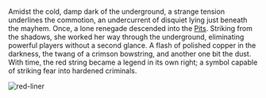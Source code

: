 Amidst the cold, damp dark of the underground, a strange tension underlines the commotion, an undercurrent of disquiet lying just beneath the mayhem. Once, a lone renegade descended into the [Pits](../world-of-rathe/pits/pits.md). Striking from the shadows, she worked her way through the underground, eliminating powerful players without a second glance. A flash of polished copper in the darkness, the twang of a crimson bowstring, and another one bit the dust. With time, the red string became a legend in its own right; a symbol capable of striking fear into hardened criminals.

<img src="https://d2hl7maqck52px.cloudfront.net/weapons/red-liner.webp" alt="red-liner" class="center">
